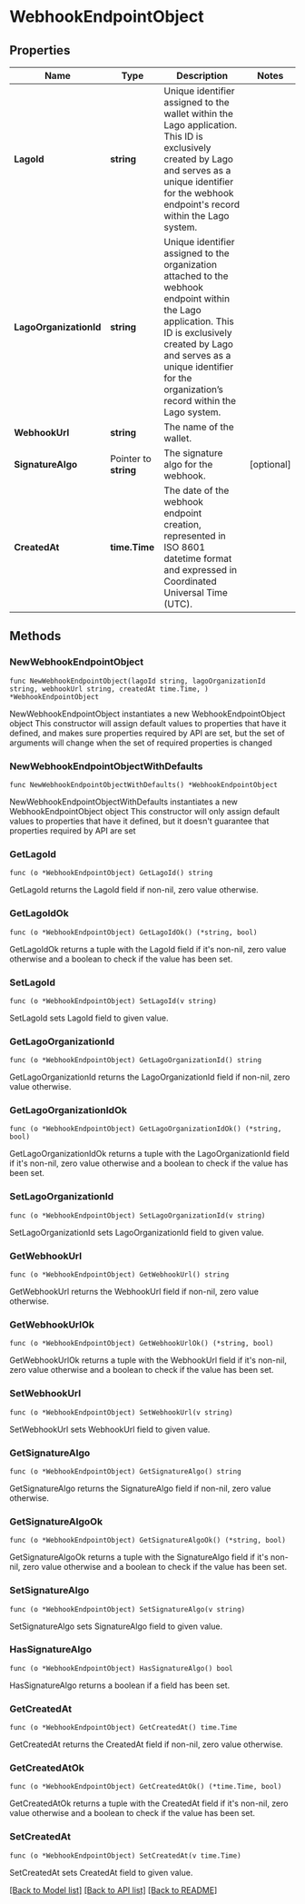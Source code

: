 # WebhookEndpointObject

## Properties

Name | Type | Description | Notes
------------ | ------------- | ------------- | -------------
**LagoId** | **string** | Unique identifier assigned to the wallet within the Lago application. This ID is exclusively created by Lago and serves as a unique identifier for the webhook endpoint&#39;s record within the Lago system. | 
**LagoOrganizationId** | **string** | Unique identifier assigned to the organization attached to the webhook endpoint within the Lago application. This ID is exclusively created by Lago and serves as a unique identifier for the organization’s record within the Lago system. | 
**WebhookUrl** | **string** | The name of the wallet. | 
**SignatureAlgo** | Pointer to **string** | The signature algo for the webhook. | [optional] 
**CreatedAt** | **time.Time** | The date of the webhook endpoint creation, represented in ISO 8601 datetime format and expressed in Coordinated Universal Time (UTC). | 

## Methods

### NewWebhookEndpointObject

`func NewWebhookEndpointObject(lagoId string, lagoOrganizationId string, webhookUrl string, createdAt time.Time, ) *WebhookEndpointObject`

NewWebhookEndpointObject instantiates a new WebhookEndpointObject object
This constructor will assign default values to properties that have it defined,
and makes sure properties required by API are set, but the set of arguments
will change when the set of required properties is changed

### NewWebhookEndpointObjectWithDefaults

`func NewWebhookEndpointObjectWithDefaults() *WebhookEndpointObject`

NewWebhookEndpointObjectWithDefaults instantiates a new WebhookEndpointObject object
This constructor will only assign default values to properties that have it defined,
but it doesn't guarantee that properties required by API are set

### GetLagoId

`func (o *WebhookEndpointObject) GetLagoId() string`

GetLagoId returns the LagoId field if non-nil, zero value otherwise.

### GetLagoIdOk

`func (o *WebhookEndpointObject) GetLagoIdOk() (*string, bool)`

GetLagoIdOk returns a tuple with the LagoId field if it's non-nil, zero value otherwise
and a boolean to check if the value has been set.

### SetLagoId

`func (o *WebhookEndpointObject) SetLagoId(v string)`

SetLagoId sets LagoId field to given value.


### GetLagoOrganizationId

`func (o *WebhookEndpointObject) GetLagoOrganizationId() string`

GetLagoOrganizationId returns the LagoOrganizationId field if non-nil, zero value otherwise.

### GetLagoOrganizationIdOk

`func (o *WebhookEndpointObject) GetLagoOrganizationIdOk() (*string, bool)`

GetLagoOrganizationIdOk returns a tuple with the LagoOrganizationId field if it's non-nil, zero value otherwise
and a boolean to check if the value has been set.

### SetLagoOrganizationId

`func (o *WebhookEndpointObject) SetLagoOrganizationId(v string)`

SetLagoOrganizationId sets LagoOrganizationId field to given value.


### GetWebhookUrl

`func (o *WebhookEndpointObject) GetWebhookUrl() string`

GetWebhookUrl returns the WebhookUrl field if non-nil, zero value otherwise.

### GetWebhookUrlOk

`func (o *WebhookEndpointObject) GetWebhookUrlOk() (*string, bool)`

GetWebhookUrlOk returns a tuple with the WebhookUrl field if it's non-nil, zero value otherwise
and a boolean to check if the value has been set.

### SetWebhookUrl

`func (o *WebhookEndpointObject) SetWebhookUrl(v string)`

SetWebhookUrl sets WebhookUrl field to given value.


### GetSignatureAlgo

`func (o *WebhookEndpointObject) GetSignatureAlgo() string`

GetSignatureAlgo returns the SignatureAlgo field if non-nil, zero value otherwise.

### GetSignatureAlgoOk

`func (o *WebhookEndpointObject) GetSignatureAlgoOk() (*string, bool)`

GetSignatureAlgoOk returns a tuple with the SignatureAlgo field if it's non-nil, zero value otherwise
and a boolean to check if the value has been set.

### SetSignatureAlgo

`func (o *WebhookEndpointObject) SetSignatureAlgo(v string)`

SetSignatureAlgo sets SignatureAlgo field to given value.

### HasSignatureAlgo

`func (o *WebhookEndpointObject) HasSignatureAlgo() bool`

HasSignatureAlgo returns a boolean if a field has been set.

### GetCreatedAt

`func (o *WebhookEndpointObject) GetCreatedAt() time.Time`

GetCreatedAt returns the CreatedAt field if non-nil, zero value otherwise.

### GetCreatedAtOk

`func (o *WebhookEndpointObject) GetCreatedAtOk() (*time.Time, bool)`

GetCreatedAtOk returns a tuple with the CreatedAt field if it's non-nil, zero value otherwise
and a boolean to check if the value has been set.

### SetCreatedAt

`func (o *WebhookEndpointObject) SetCreatedAt(v time.Time)`

SetCreatedAt sets CreatedAt field to given value.



[[Back to Model list]](../README.md#documentation-for-models) [[Back to API list]](../README.md#documentation-for-api-endpoints) [[Back to README]](../README.md)


